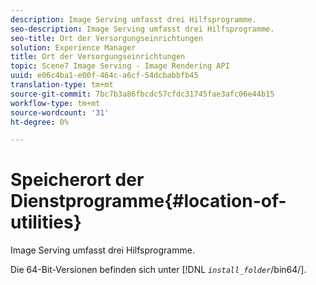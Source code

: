 ```yaml
---
description: Image Serving umfasst drei Hilfsprogramme.
seo-description: Image Serving umfasst drei Hilfsprogramme.
seo-title: Ort der Versorgungseinrichtungen
solution: Experience Manager
title: Ort der Versorgungseinrichtungen
topic: Scene7 Image Serving - Image Rendering API
uuid: e06c4ba1-e00f-464c-a6cf-54dcbabbfb45
translation-type: tm+mt
source-git-commit: 7bc7b3a86fbcdc57cfdc31745fae3afc06e44b15
workflow-type: tm+mt
source-wordcount: '31'
ht-degree: 0%

---
```



# Speicherort der Dienstprogramme{#location-of-utilities}

Image Serving umfasst drei Hilfsprogramme.

Die 64-Bit-Versionen befinden sich unter [!DNL *`install_folder`*/bin64/].
